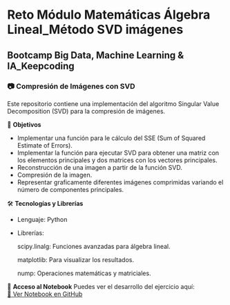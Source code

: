# Reto Módulo Matemáticas Álgebra Lineal_Método SVD imágenes
## Bootcamp Big Data, Machine Learning & IA_Keepcoding

### 📷 Compresión de Imágenes con SVD
Este repositorio contiene una implementación del algoritmo Singular Value Decomposition (SVD) para la compresión de imágenes.

📌 **Objetivos**
- Implementar una función para le cálculo del SSE (Sum of Squared Estimate of Errors).
- Implementar la función para ejecutar SVD para obtener una matriz con los elementos principales y dos matrices con los vectores principales.
- Reconstrucción de una imagen a partir de la función SVD.
- Compresión de la imagen.
- Representar graficamente diferentes imágenes comprimidas variando el número de componentes principales.


🛠️ **Tecnologías y Librerías**
- Lenguaje: Python
- Librerías:
  
  scipy.linalg: Funciones avanzadas para álgebra lineal.
  
  matplotlib: Para visualizar los resultados.
  
  nump: Operaciones matemáticas y matriciales.

🔗 **Acceso al Notebook**
Puedes ver el desarrollo del ejercicio aquí:  
[📓 Ver Notebook en GitHub](https://github.com/Leticia2512/Reto-Modulo-Matematicas_Algebra-Lineal-Metodo-SVD-imagenes/blob/main/Reto_Metodo_SVD_Comprimir_imagen.ipynb)  
